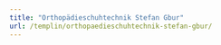 ```yaml
---
title: "Orthopädieschuhtechnik Stefan Gbur"
url: /templin/orthopaedieschuhtechnik-stefan-gbur/
---
```

